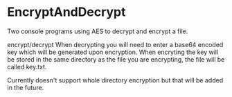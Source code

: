 # EncryptAndDecrypt
 Two console programs using AES to decrypt and encrypt a file. 

 encrypt/decrypt <File path>
 When decrypting you will need to enter a base64 encoded key which will be generated upon encryption.
 When encryting the key will be stored in the same directory as the file you are encrypting, the file will be called key.txt.
 
 Currently doesn't support whole directory encryption but that will be added in the future.
